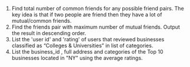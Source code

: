1. Find total number of common friends for any possible friend pairs. The key idea is that if two people are friend then they have a lot of mutual/common friends.
2. Find the friends pair with maximum number of mutual friends. Output the result in descending order.
3. List the 'user id' and 'rating' of users that reviewed businesses classified as “Colleges &
Universities” in list of categories.
4. List the business_id , full address and categories of the Top 10 businesses located in "NY" using the average ratings.
